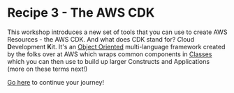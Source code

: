 # Recipe 3 - The AWS CDK

This workshop introduces a new set of tools that you can use to create AWS Resources - the AWS CDK. And what does CDK stand for? *C*loud **D**evelopment **K**it. It's an [Object Oriented](https://en.wikipedia.org/wiki/Object-oriented_programming) multi-language framework created by the folks over at AWS which wraps common components in [Classes](<https://en.wikipedia.org/wiki/Class_(computer_programming)>) which you can then use to build up larger Constructs and Applications (more on these terms next!)

[Go here](./01-getting-started.md) to continue your journey!
